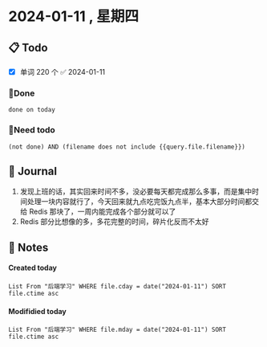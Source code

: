 # 2024-01-11 , 星期四

## 📋 Todo
- [x] 单词 220 个 ✅ 2024-01-11
### 🍰Done
```tasks
done on today
```
### 🍕Need todo

```tasks
(not done) AND (filename does not include {{query.file.filename}}) 
```
## 📆 Journal

1. 发现上班的话，其实回来时间不多，没必要每天都完成那么多事，而是集中时间处理一块内容就行了，今天回来就九点吃完饭九点半，基本大部分时间都交给 Redis 那块了，一周内能完成各个部分就可以了
2. Redis 部分比想像的多，多花完整的时间，碎片化反而不太好
## 📑 Notes


#### Created today

```dataview
List From "后端学习" WHERE file.cday = date("2024-01-11") SORT file.ctime asc
```


#### Modifidied today

```dataview
List From "后端学习" WHERE file.mday = date("2024-01-11") SORT file.ctime asc
```